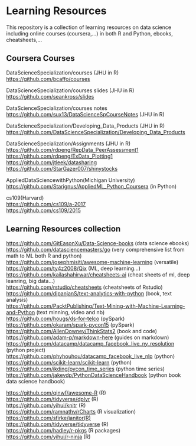 # Learning Resources

This repository is a collection of learning resources on data science including online courses (coursera,...) in both R and Python, ebooks, cheatsheets,...
 
## Coursera Courses
DataScienceSpecialization/courses (JHU in R)<br>
https://github.com/bcaffo/courses

DataScienceSpecialization/courses slides (JHU in R)<br>
https://github.com/seankross/slides

DataScienceSpecialization/courses notes<br>
https://github.com/sux13/DataScienceSpCourseNotes (JHU in R)

DataScienceSpecialization/Developing_Data_Products (JHU in R)<br>
https://github.com/DataScienceSpecialization/Developing_Data_Products

DataScienceSpecialization/Assignments (JHU in R)<br>
https://github.com/rdpeng/RepData_PeerAssessment1<br>
https://github.com/rdpeng/ExData_Plotting1<br>
https://github.com/jtleek/datasharing<br>
https://github.com/StarGazer007/shinystocks<br>

AppliedDataSciencewithPython(Michigan University)<br> 
https://github.com/Starignus/AppliedML_Python_Coursera (in Python)<br>

cs109(Harvard)<br>
https://github.com/cs109/a-2017 <br>
https://github.com/cs109/2015 <br>

## Learning Resources collection
https://github.com/GitEasonXu/Data-Science-books (data science ebooks)<br>
https://github.com/datasciencemasters/go (very comprehensive list from math to ML both R and python)<br>
https://github.com/josephmisiti/awesome-machine-learning (versatile)<br>
https://github.com/ty4z2008/Qix (ML, deep learning...)<br>
https://github.com/kailashahirwar/cheatsheets-ai (cheat sheets of ml, deep leanring, big data...)<br>
https://github.com/rstudio/cheatsheets (cheatsheets of Rstudio)<br>
https://github.com/dipanjanS/text-analytics-with-python (book, text analysis)<br>
https://github.com/PacktPublishing/Text-Mining-with-Machine-Learning-and-Python (text minning, video and nb)<br>
https://github.com/hougs/ds-for-telco (pySpark)<br>
https://github.com/okaram/spark-pycon15 (pySpark)<br>
https://github.com/AllenDowney/ThinkStats2 (book and code)<br>
https://github.com/adam-p/markdown-here (guides on markdown)<br>
https://github.com/datacamp/datacamp_facebook_live_ny_resolution (python project)<br>
https://github.com/phyhouhou/datacamp_facebook_live_nlp (python)<br>
https://github.com/scikit-learn/scikit-learn (python)<br>
https://github.com/ikding/pycon_time_series (python time series)<br>
https://github.com/jakevdp/PythonDataScienceHandbook (python book data science handbook)<br>

https://github.com/qinwf/awesome-R (R)<br>
https://github.com/tidyverse/dplyr (R)<br>
https://github.com/yihui/knitr (R)<br>
https://github.com/ramnathv/rCharts (R visualization)<br>
https://github.com/sfirke/janitor(R)<br>
https://github.com/tidyverse/tidyverse (R)<br>
https://github.com/hadley/r-pkgs (R packages)<br>
https://github.com/yihui/r-ninja (R)<br>


